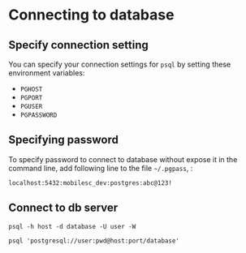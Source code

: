 # Connecting to database

## Specify connection setting

You can specify your connection settings for `psql` by setting these environment variables:

- `PGHOST`
- `PGPORT`
- `PGUSER`
- `PGPASSWORD`


## Specifying password

To specify password to connect to database without expose it in the command line, add following line to the file `~/.pgpass`, :

```
localhost:5432:mobilesc_dev:postgres:abc@123!
```


## Connect to db server

```shell
psql -h host -d database -U user -W

psql 'postgresql://user:pwd@host:port/database'
```
